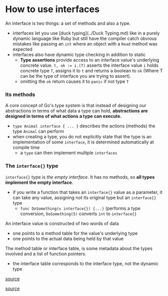 # How to use interfaces
An interface is two things: a set of methods and also a type. 
- interfaces let you use [duck typing](../Duck Typing.md) like in a purely dynamic language like Ruby but still have the compiler catch obvious mistakes like passing an `int` where an object with a `Read` method was expected
- interfaces also have dynamic type checking in addition to static
  - **Type assertions** provide access to an interface value's underlying concrete value. `t, ok := i.(T)` asserts the interface value `i` holds concrete type `T`, assigns it to `t` and returns a boolean to `ok` (Where T can be the type of interface you are trying to assert).
  - omitting the `ok` return causes it to `panic` if not type `T`

### Its methods
A core concept of Go's type system is that instead of designing our abstractions in terms of what data a type can hold, **abstractions are designed in terms of what actions a type can execute.** 
- `type Animal interface { ... }` describes the actions (methods) the type `Animal` can perform
- when creating a type, you do not explicitly state that the type is an implementation of some `interface`, it is determined automatically at compile time
  - a `type` can then implement mulitple `interfaces` 

### The `interface{}` type
`interface{}` type is *the empty interface*. It has no methods, so **all types implement the empty interface**. 
- if you write a function that takes an `interface{}` value as a parameter, it can take any value, assigning not its original type but an `interface{}` type
  - `func DoSomething(v interface{}) {...}` (performs a type conversion, `DoSomething(5)` converts `int` to `interface{}`

An interface value is constructed of two words of data
- one points to a method table for the value's underlying type
- one points to the actual data being held by that value

The method table or interface table, is some metadata about the types involved and a list of function pointers. 
- the interface table corresponds to the interface type, not the dynamic type

[source](http://jordanorelli.com/post/32665860244/how-to-use-interfaces-in-go)

[source](http://research.swtch.com/interfaces)
